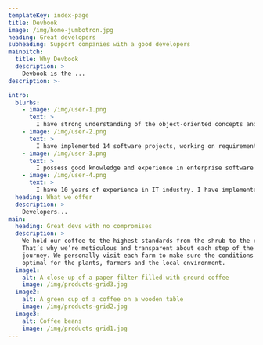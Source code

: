 ```yaml
---
templateKey: index-page
title: Devbook
image: /img/home-jumbotron.jpg
heading: Great developers
subheading: Support companies with a good developers
mainpitch:
  title: Why Devbook
  description: >
    Devbook is the ...
description: >-

intro:
  blurbs:
    - image: /img/user-1.png
      text: >
        I have strong understanding of the object-oriented concepts and design patterns. I have implemented 14 software projects, working on requirements analysis and specifications, coding, testing, performance, issues detection, analysis and resolving, code improvement. Strong experience in web systems.
    - image: /img/user-2.png
      text: >
        I have implemented 14 software projects, working on requirements analysis and specifications, coding, testing, performance, issues detection, analysis and resolving, code improvement. Strong experience in web systems. I have strong understanding of the object-oriented concepts and design patterns.
    - image: /img/user-3.png
      text: >
        I possess good knowledge and experience in enterprise software along with in-depth understanding of such application layers as presentation, web, business, and data with inter and intra communications. Have strong experience in OOP, component design, and design patterns. I have strong understanding of the object-oriented concepts and design patterns.
    - image: /img/user-4.png
      text: >
        I have 10 years of experience in IT industry. I have implemented 14 software projects, working on requirements analysis and specifications, coding, testing, performance, issues detection, analysis and resolving, code improvement. Strong experience in web systems.
  heading: What we offer
  description: >
    Developers...
main:
  heading: Great devs with no compromises
  description: >
    We hold our coffee to the highest standards from the shrub to the cup.
    That’s why we’re meticulous and transparent about each step of the coffee’s
    journey. We personally visit each farm to make sure the conditions are
    optimal for the plants, farmers and the local environment.
  image1:
    alt: A close-up of a paper filter filled with ground coffee
    image: /img/products-grid3.jpg
  image2:
    alt: A green cup of a coffee on a wooden table
    image: /img/products-grid2.jpg
  image3:
    alt: Coffee beans
    image: /img/products-grid1.jpg
---
```

